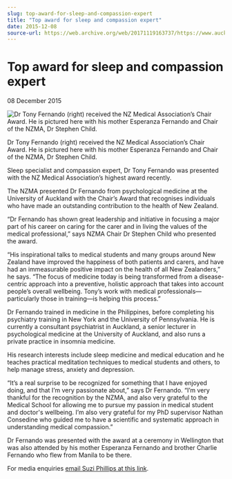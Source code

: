 ```yaml
---
slug: top-award-for-sleep-and-compassion-expert
title: "Top award for sleep and compassion expert"
date: 2015-12-08
source-url: https://web.archive.org/web/20171119163737/https://www.auckland.ac.nz/en/about/news-events-and-notices/news/news-2015/12/top-award-for-sleep-and-compassion-expert-.html
---
```

Top award for sleep and compassion expert
=========================================

08 December 2015

![Dr Tony Fernando (right) received the NZ Medical Association’s Chair Award. He is pictured here with his mother Esperanza Fernando and Chair of the NZMA, Dr Stephen Child.](https://www.auckland.ac.nz/en/about/news-events-and-notices/news/news-2015/12/top-award-for-sleep-and-compassion-expert-/_jcr_content/par/textimage/image.img.jpg/1453432641528.jpg "Dr Stephen Child, Dr Tony Fernando, and his mother Esperanza Fernando.")

Dr Tony Fernando (right) received the NZ Medical Association’s Chair Award. He is pictured here with his mother Esperanza Fernando and Chair of the NZMA, Dr Stephen Child.

Sleep specialist and compassion expert, Dr Tony Fernando was presented with the NZ Medical Association’s highest award recently.  
  
The NZMA presented Dr Fernando from psychological medicine at the University of Auckland with the Chair’s Award that recognises individuals who have made an outstanding contribution to the health of New Zealand.  
  
“Dr Fernando has shown great leadership and initiative in focusing a major part of his career on caring for the carer and in living the values of the medical professional,” says NZMA Chair Dr Stephen Child who presented the award.  
  
“His inspirational talks to medical students and many groups around New Zealand have improved the happiness of both patients and carers, and have had an immeasurable positive impact on the health of all New Zealanders,” he says. “The focus of medicine today is being transformed from a disease-centric approach into a preventive, holistic approach that takes into account people’s overall wellbeing. Tony’s work with medical professionals—particularly those in training—is helping this process.”  
  
Dr Fernando trained in medicine in the Philippines, before completing his psychiatry training in New York and the University of Pennsylvania. He is currently a consultant psychiatrist in Auckland, a senior lecturer in psychological medicine at the University of Auckland, and also runs a private practice in insomnia medicine.  
  
His research interests include sleep medicine and medical education and he teaches practical meditation techniques to medical students and others, to help manage stress, anxiety and depression.  
  
“It’s a real surprise to be recognized for something that I have enjoyed doing, and that I’m very passionate about,” says Dr Fernando. “I’m very thankful for the recognition by the NZMA, and also very grateful to the Medical School for allowing me to pursue my passion in medical student and doctor's wellbeing. I’m also very grateful for my PhD supervisor Nathan Consedine who guided me to have a scientific and systematic approach in understanding medical compassion.”  
  
Dr Fernando was presented with the award at a ceremony in Wellington that was also attended by his mother Esperanza Fernando and brother Charlie Fernando who flew from Manila to be there.  
  
  
  
For media enquiries [email Suzi Phillips at this link](mailto:s.phillips@auckland.ac.nz).